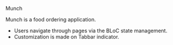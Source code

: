 Munch

Munch is a food ordering application.

* Users navigate through pages via the BLoC state management.
* Customization is made on Tabbar indicator.
